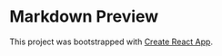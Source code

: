 # Markdown Preview
This project was bootstrapped with [Create React App](https://github.com/facebookincubator/create-react-app).